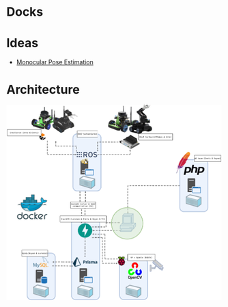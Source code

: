 # Docks

# Ideas
- [Monocular Pose Estimation](./Ideas/Monocular_Pose_Estimation.md)

# Architecture
![architecture_diagram](../resources/architecture_diagram.png)
